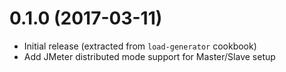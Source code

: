 # 0.1.0 (2017-03-11)

* Initial release (extracted from `load-generator` cookbook)
* Add JMeter distributed mode support for Master/Slave setup
